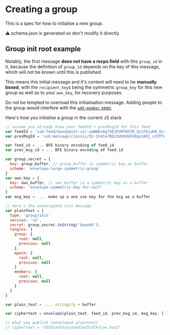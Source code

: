# Creating a group

This is a spec for how to initialise a new group.

:warning: schema.json is generated so don't modify it directly

## Group init root example

Notably, the first message **does not have a recps field** with this `group_id` in it,
because the definition of `group_id` depends on the key of this message, which will not
be known until this is published.

This means this initial message and it's content will need to be **manually boxed**,
with the `recipient_key`s being the symmetric `group_key` for this new group as well as to your `own_key`, for recovery purposes.

Do not be tempted to overload this initialisation message.
Adding people to the group would interfere with the [`add-member` spec](../add-member/README.md)

Here's how you initialise a group in the current JS stack

```js
// assume you already know your feedId + prevMsgId for this feed
var feedId = 'ssb:feed/bendybutt-v1/-oaWWDs8g73EZFUMfW37R_ULtFEjwKN_DczvdYihjbU='
var prevMsgId = 'ssb:message/classic/Zz-Inkte70Qz1UVKUHIhOgo16Oj_n37PfgmIzLDBgZw=.sha256'

var feed_id = ... BFE binary encoding of feed_id
var prev_msg_id = ... BFE binary encoding of feed_id

var group_secret = {
  key: group_buffer, // group_buffer is symmetric key as buffer
  scheme: 'envelope-large-symmetric-group'
}
var own_key = {
  key: own_buffer, // own_buffer is a symmetric key as a buffer
  scheme: 'envelope-symmetric-key-for-self'
}
var msg_key =  ... make up a one use key for the msg as a buffer

// here's the unencrypted init message
var plainText = {
  type: 'group/init'
  version: 'v2',
  secret: group_secret.toString('base64'),
  tangles: {
    group: {
      root: null,
      previous: null
    },
    epoch: {
      root: null,
      previous: null
    }
    members: {
      root: null,
      previous: null
    }
  }
}

var plain_text = .... stringify + buffer

var ciphertext = envelope(plain_text, feed_id, prev_msg_id, msg_key, [ group_key, own_key ])

// what you publish (enveloped plaintext)
// ciphertext = "SDSDsadlksajda432wdfsdlkfja=.box2"
```
